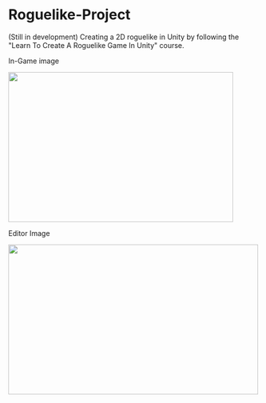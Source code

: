 # Roguelike-Project
(Still in development)
Creating a 2D roguelike in Unity by following the "Learn To Create A Roguelike Game In Unity" course.

In-Game image

<img src="https://user-images.githubusercontent.com/19854970/191507534-3a4d534a-cdcd-4f37-96d2-349f556f19ce.png" width="450" height="300" />

Editor Image

<img src="https://user-images.githubusercontent.com/19854970/191508085-ab9ecbac-ef3b-46a3-92d4-fc283fb059c4.png" width="500" height="300" />
